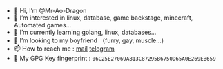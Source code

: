 - 👋 Hi, I’m @Mr-Ao-Dragon
- 👀 I’m interested in linux, database, game backstage, minecraft, Automated games...
- 🌱 I’m currently learning golang, linux, databases...
- 💞️ I’m looking to my boyfriend （furry, gay, muscle...)
- 📫 How to reach me : [mail](x123456789@outlook.com) [telegram](https://t.me/MrAoDragon)
- 🔐 My GPG Key fingerprint : `06C25E27069A813C87295B6750D65A0E269EB659`
<!---
Mr-Ao-Dragon/Mr-Ao-Dragon is a ✨ special ✨ repository because its `README.md` (this file) appears on your GitHub profile.
You can click the Preview link to take a look at your changes.
--->
